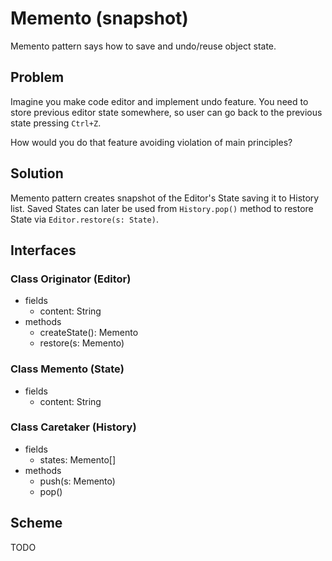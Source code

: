 # Memento (snapshot)

Memento pattern says how to save and undo/reuse object state.

## Problem

Imagine you make code editor and implement undo feature. You need to store previous editor state somewhere, so user can go back to the previous state pressing `Ctrl+Z`.

How would you do that feature avoiding violation of main principles?

## Solution

Memento pattern creates snapshot of the Editor's State saving it to History list. Saved States can later be used from `History.pop()` method to restore State via `Editor.restore(s: State)`.

## Interfaces

### Class Originator (Editor)

- fields
  - content: String
- methods
  - createState(): Memento
  - restore(s: Memento)

### Class Memento (State)

- fields
  - content: String

### Class Caretaker (History)

- fields
  - states: Memento[]
- methods
  - push(s: Memento)
  - pop()

## Scheme

TODO
